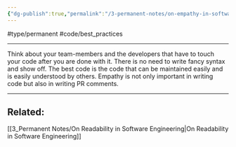 ```yaml
---
{"dg-publish":true,"permalink":"/3-permanent-notes/on-empathy-in-software-engineering/","created":"2023-07-28T07:53:10.473-05:00","updated":"2023-08-03T10:40:20.197-05:00"}
---
```


#type/permanent #code/best_practices 

---
Think about your team-members and the developers that have to touch your code after you are done with it. There is no need to write fancy syntax and show off. The best code is the code that can be maintained easily and is easily understood by others.
Empathy is not only important in writing code but also in writing PR comments.

---
## Related:
[[3_Permanent Notes/On Readability in Software Engineering\|On Readability in Software Engineering]]